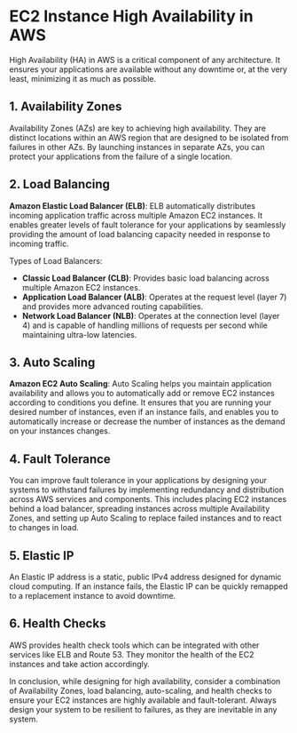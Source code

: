 # EC2 Instance High Availability in AWS

High Availability (HA) in AWS is a critical component of any architecture. It ensures your applications are available without any downtime or, at the very least, minimizing it as much as possible. 

## 1. Availability Zones

Availability Zones (AZs) are key to achieving high availability. They are distinct locations within an AWS region that are designed to be isolated from failures in other AZs. By launching instances in separate AZs, you can protect your applications from the failure of a single location. 

## 2. Load Balancing

**Amazon Elastic Load Balancer (ELB)**: ELB automatically distributes incoming application traffic across multiple Amazon EC2 instances. It enables greater levels of fault tolerance for your applications by seamlessly providing the amount of load balancing capacity needed in response to incoming traffic.

Types of Load Balancers:
- **Classic Load Balancer (CLB)**: Provides basic load balancing across multiple Amazon EC2 instances.
- **Application Load Balancer (ALB)**: Operates at the request level (layer 7) and provides more advanced routing capabilities.
- **Network Load Balancer (NLB)**: Operates at the connection level (layer 4) and is capable of handling millions of requests per second while maintaining ultra-low latencies.

## 3. Auto Scaling

**Amazon EC2 Auto Scaling**: Auto Scaling helps you maintain application availability and allows you to automatically add or remove EC2 instances according to conditions you define. It ensures that you are running your desired number of instances, even if an instance fails, and enables you to automatically increase or decrease the number of instances as the demand on your instances changes.

## 4. Fault Tolerance

You can improve fault tolerance in your applications by designing your systems to withstand failures by implementing redundancy and distribution across AWS services and components. This includes placing EC2 instances behind a load balancer, spreading instances across multiple Availability Zones, and setting up Auto Scaling to replace failed instances and to react to changes in load.

## 5. Elastic IP

An Elastic IP address is a static, public IPv4 address designed for dynamic cloud computing. If an instance fails, the Elastic IP can be quickly remapped to a replacement instance to avoid downtime.

## 6. Health Checks

AWS provides health check tools which can be integrated with other services like ELB and Route 53. They monitor the health of the EC2 instances and take action accordingly.

In conclusion, while designing for high availability, consider a combination of Availability Zones, load balancing, auto-scaling, and health checks to ensure your EC2 instances are highly available and fault-tolerant. Always design your system to be resilient to failures, as they are inevitable in any system.